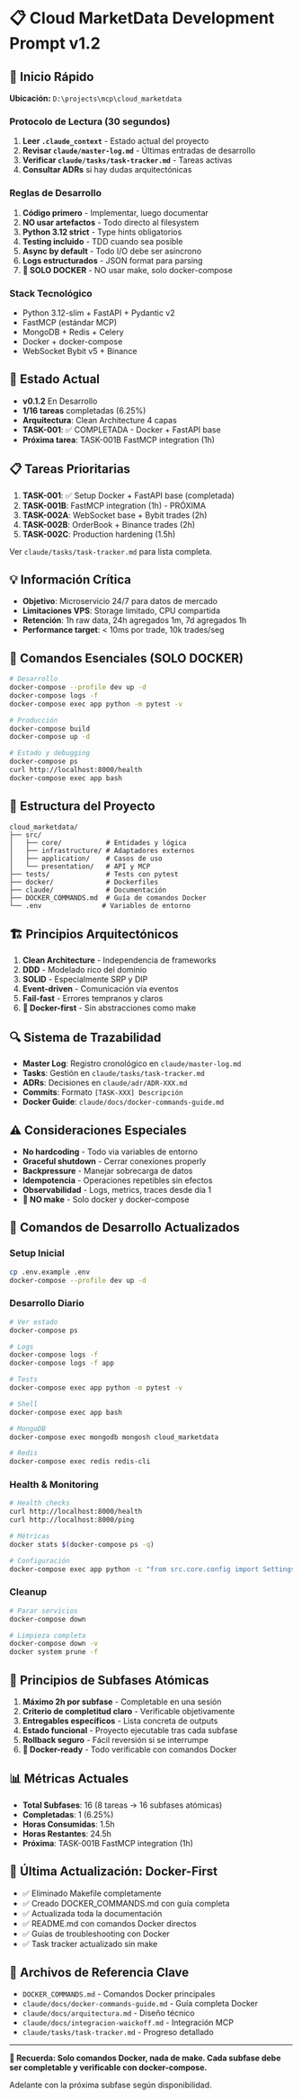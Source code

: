 # 📋 Cloud MarketData Development Prompt v1.2

## 🚀 Inicio Rápido
**Ubicación:** `D:\projects\mcp\cloud_marketdata`

### Protocolo de Lectura (30 segundos)
1. **Leer `.claude_context`** - Estado actual del proyecto
2. **Revisar `claude/master-log.md`** - Últimas entradas de desarrollo
3. **Verificar `claude/tasks/task-tracker.md`** - Tareas activas
4. **Consultar ADRs** si hay dudas arquitectónicas

### Reglas de Desarrollo
1. **Código primero** - Implementar, luego documentar
2. **NO usar artefactos** - Todo directo al filesystem
3. **Python 3.12 strict** - Type hints obligatorios
4. **Testing incluido** - TDD cuando sea posible
5. **Async by default** - Todo I/O debe ser asíncrono
6. **Logs estructurados** - JSON format para parsing
7. **🐳 SOLO DOCKER** - NO usar make, solo docker-compose

### Stack Tecnológico
- Python 3.12-slim + FastAPI + Pydantic v2
- FastMCP (estándar MCP)
- MongoDB + Redis + Celery
- Docker + docker-compose
- WebSocket Bybit v5 + Binance

## 🎯 Estado Actual
- **v0.1.2** En Desarrollo
- **1/16 tareas** completadas (6.25%)
- **Arquitectura**: Clean Architecture 4 capas
- **TASK-001**: ✅ COMPLETADA - Docker + FastAPI base
- **Próxima tarea**: TASK-001B FastMCP integration (1h)

## 📋 Tareas Prioritarias
1. **TASK-001**: ✅ Setup Docker + FastAPI base (completada)
2. **TASK-001B**: FastMCP integration (1h) - PRÓXIMA
3. **TASK-002A**: WebSocket base + Bybit trades (2h)
4. **TASK-002B**: OrderBook + Binance trades (2h)
5. **TASK-002C**: Production hardening (1.5h)

Ver `claude/tasks/task-tracker.md` para lista completa.

## 💡 Información Crítica
- **Objetivo**: Microservicio 24/7 para datos de mercado
- **Limitaciones VPS**: Storage limitado, CPU compartida
- **Retención**: 1h raw data, 24h agregados 1m, 7d agregados 1h
- **Performance target**: < 10ms por trade, 10k trades/seg

## 🐳 Comandos Esenciales (SOLO DOCKER)
```bash
# Desarrollo
docker-compose --profile dev up -d
docker-compose logs -f
docker-compose exec app python -m pytest -v

# Producción
docker-compose build
docker-compose up -d

# Estado y debugging
docker-compose ps
curl http://localhost:8000/health
docker-compose exec app bash
```

## 📁 Estructura del Proyecto
```
cloud_marketdata/
├── src/
│   ├── core/           # Entidades y lógica
│   ├── infrastructure/ # Adaptadores externos
│   ├── application/    # Casos de uso
│   └── presentation/   # API y MCP
├── tests/              # Tests con pytest
├── docker/             # Dockerfiles
├── claude/             # Documentación
├── DOCKER_COMMANDS.md  # Guía de comandos Docker
└── .env               # Variables de entorno
```

## 🏗️ Principios Arquitectónicos
1. **Clean Architecture** - Independencia de frameworks
2. **DDD** - Modelado rico del dominio
3. **SOLID** - Especialmente SRP y DIP
4. **Event-driven** - Comunicación vía eventos
5. **Fail-fast** - Errores tempranos y claros
6. **🐳 Docker-first** - Sin abstracciones como make

## 🔍 Sistema de Trazabilidad
- **Master Log**: Registro cronológico en `claude/master-log.md`
- **Tasks**: Gestión en `claude/tasks/task-tracker.md`
- **ADRs**: Decisiones en `claude/adr/ADR-XXX.md`
- **Commits**: Formato `[TASK-XXX] Descripción`
- **Docker Guide**: `claude/docs/docker-commands-guide.md`

## ⚠️ Consideraciones Especiales
- **No hardcoding** - Todo via variables de entorno
- **Graceful shutdown** - Cerrar conexiones properly
- **Backpressure** - Manejar sobrecarga de datos
- **Idempotencia** - Operaciones repetibles sin efectos
- **Observabilidad** - Logs, metrics, traces desde día 1
- **🚫 NO make** - Solo docker y docker-compose

## 🔧 Comandos de Desarrollo Actualizados

### Setup Inicial
```bash
cp .env.example .env
docker-compose --profile dev up -d
```

### Desarrollo Diario
```bash
# Ver estado
docker-compose ps

# Logs
docker-compose logs -f
docker-compose logs -f app

# Tests
docker-compose exec app python -m pytest -v

# Shell
docker-compose exec app bash

# MongoDB
docker-compose exec mongodb mongosh cloud_marketdata

# Redis
docker-compose exec redis redis-cli
```

### Health & Monitoring
```bash
# Health checks
curl http://localhost:8000/health
curl http://localhost:8000/ping

# Métricas
docker stats $(docker-compose ps -q)

# Configuración
docker-compose exec app python -c "from src.core.config import Settings; print(Settings().model_dump_json(indent=2))"
```

### Cleanup
```bash
# Parar servicios
docker-compose down

# Limpieza completa
docker-compose down -v
docker system prune -f
```

## 🎯 Principios de Subfases Atómicas
1. **Máximo 2h por subfase** - Completable en una sesión
2. **Criterio de completitud claro** - Verificable objetivamente
3. **Entregables específicos** - Lista concreta de outputs
4. **Estado funcional** - Proyecto ejecutable tras cada subfase
5. **Rollback seguro** - Fácil reversión si se interrumpe
6. **🐳 Docker-ready** - Todo verificable con comandos Docker

## 📊 Métricas Actuales
- **Total Subfases**: 16 (8 tareas → 16 subfases atómicas)
- **Completadas**: 1 (6.25%)
- **Horas Consumidas**: 1.5h
- **Horas Restantes**: 24.5h
- **Próxima**: TASK-001B FastMCP integration (1h)

## 🌟 Última Actualización: Docker-First
- ✅ Eliminado Makefile completamente
- ✅ Creado DOCKER_COMMANDS.md con guía completa
- ✅ Actualizada toda la documentación
- ✅ README.md con comandos Docker directos
- ✅ Guías de troubleshooting con Docker
- ✅ Task tracker actualizado sin make

## 🔗 Archivos de Referencia Clave
- `DOCKER_COMMANDS.md` - Comandos Docker principales
- `claude/docs/docker-commands-guide.md` - Guía completa Docker
- `claude/docs/arquitectura.md` - Diseño técnico
- `claude/docs/integracion-waickoff.md` - Integración MCP
- `claude/tasks/task-tracker.md` - Progreso detallado

---

**🐳 Recuerda: Solo comandos Docker, nada de make. Cada subfase debe ser completable y verificable con docker-compose.**

Adelante con la próxima subfase según disponibilidad.
